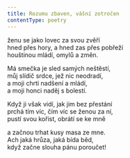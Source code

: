```yaml
---
title: Rozumu zbaven, vášní zotročen
contentType: poetry
---
```


<section>

ženu se jako lovec za svou zvěří  
hned přes hory, a hned zas přes pobřeží  
houštinou mládí, omylů a změn.

</section>

<section>

Má smečka je sled samých neštěstí,  
můj slídič srdce, jež nic neodradí,  
a moji chrti nadšení a mládí,  
a moji honci naděj s bolestí.

</section>

<section>

Když ji však vidí, jak jim bez přestání  
prchá tím víc, čím víc se ženou za ní,  
pustí svou kořist, obrátí se ke mně

</section>

<section>

a začnou trhat kusy masa ze mne.  
Ach jaká hrůza, jaká bída běd,  
když začne slouha pánu poroučet!

</section>
